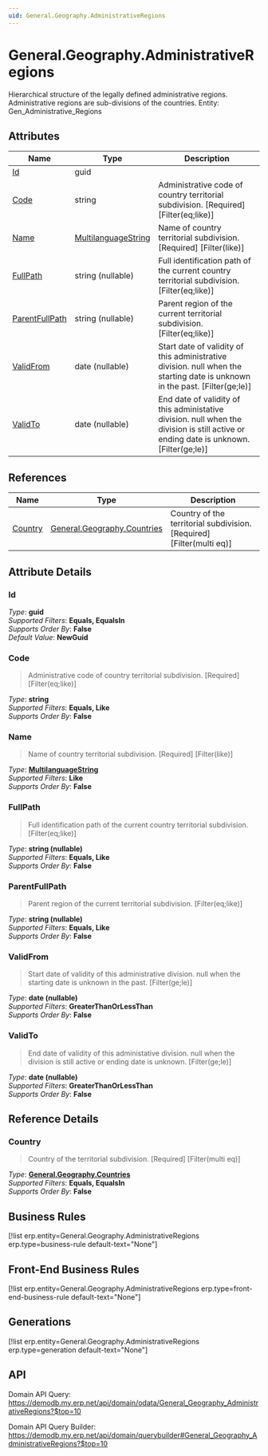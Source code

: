 ```yaml
---
uid: General.Geography.AdministrativeRegions
---
```

# General.Geography.AdministrativeRegions

Hierarchical structure of the legally defined administrative regions. Administrative regions are sub-divisions of the countries. Entity: Gen_Administrative_Regions

## Attributes

| Name | Type | Description |
| ---- | ---- | --- |
| [Id](General.Geography.AdministrativeRegions.md#Id) | guid |  
| [Code](General.Geography.AdministrativeRegions.md#Code) | string | Administrative code of country territorial subdivision. [Required] [Filter(eq;like)] 
| [Name](General.Geography.AdministrativeRegions.md#Name) | [MultilanguageString](../data-types.md#MultilanguageString) | Name of country territorial subdivision. [Required] [Filter(like)] 
| [FullPath](General.Geography.AdministrativeRegions.md#FullPath) | string (nullable) | Full identification path of the current country territorial subdivision. [Filter(eq;like)] 
| [ParentFullPath](General.Geography.AdministrativeRegions.md#ParentFullPath) | string (nullable) | Parent region of the current territorial subdivision. [Filter(eq;like)] 
| [ValidFrom](General.Geography.AdministrativeRegions.md#ValidFrom) | date (nullable) | Start date of validity of this administrative division. null when the starting date is unknown in the past. [Filter(ge;le)] 
| [ValidTo](General.Geography.AdministrativeRegions.md#ValidTo) | date (nullable) | End date of validity of this administative division. null when the division is still active or ending date is unknown. [Filter(ge;le)] 

## References

| Name | Type | Description |
| ---- | ---- | --- |
| [Country](General.Geography.AdministrativeRegions.md#Country) | [General.Geography.Countries](General.Geography.Countries.md) | Country of the territorial subdivision. [Required] [Filter(multi eq)] |


## Attribute Details

### Id

_Type_: **guid**  
_Supported Filters_: **Equals, EqualsIn**  
_Supports Order By_: **False**  
_Default Value_: **NewGuid**  

### Code

> Administrative code of country territorial subdivision. [Required] [Filter(eq;like)]

_Type_: **string**  
_Supported Filters_: **Equals, Like**  
_Supports Order By_: **False**  

### Name

> Name of country territorial subdivision. [Required] [Filter(like)]

_Type_: **[MultilanguageString](../data-types.md#MultilanguageString)**  
_Supported Filters_: **Like**  
_Supports Order By_: **False**  

### FullPath

> Full identification path of the current country territorial subdivision. [Filter(eq;like)]

_Type_: **string (nullable)**  
_Supported Filters_: **Equals, Like**  
_Supports Order By_: **False**  

### ParentFullPath

> Parent region of the current territorial subdivision. [Filter(eq;like)]

_Type_: **string (nullable)**  
_Supported Filters_: **Equals, Like**  
_Supports Order By_: **False**  

### ValidFrom

> Start date of validity of this administrative division. null when the starting date is unknown in the past. [Filter(ge;le)]

_Type_: **date (nullable)**  
_Supported Filters_: **GreaterThanOrLessThan**  
_Supports Order By_: **False**  

### ValidTo

> End date of validity of this administative division. null when the division is still active or ending date is unknown. [Filter(ge;le)]

_Type_: **date (nullable)**  
_Supported Filters_: **GreaterThanOrLessThan**  
_Supports Order By_: **False**  


## Reference Details

### Country

> Country of the territorial subdivision. [Required] [Filter(multi eq)]

_Type_: **[General.Geography.Countries](General.Geography.Countries.md)**  
_Supported Filters_: **Equals, EqualsIn**  
_Supports Order By_: **False**  



## Business Rules

[!list erp.entity=General.Geography.AdministrativeRegions erp.type=business-rule default-text="None"]

## Front-End Business Rules

[!list erp.entity=General.Geography.AdministrativeRegions erp.type=front-end-business-rule default-text="None"]

## Generations

[!list erp.entity=General.Geography.AdministrativeRegions erp.type=generation default-text="None"]

## API

Domain API Query:
<https://demodb.my.erp.net/api/domain/odata/General_Geography_AdministrativeRegions?$top=10>

Domain API Query Builder:
<https://demodb.my.erp.net/api/domain/querybuilder#General_Geography_AdministrativeRegions?$top=10>

